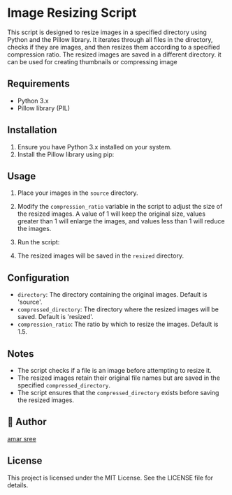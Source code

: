 # Image Resizing Script

This script is designed to resize images in a specified directory using Python and the Pillow library. It iterates through all files in the directory, checks if they are images, and then resizes them according to a specified compression ratio. The resized images are saved in a different directory. it can be used for creating thumbnails or compressing image

## Requirements

- Python 3.x
- Pillow library (PIL)

## Installation

1. Ensure you have Python 3.x installed on your system.
2. Install the Pillow library using pip:


## Usage

1. Place your images in the `source` directory.
2. Modify the `compression_ratio` variable in the script to adjust the size of the resized images. A value of 1 will keep the original size, values greater than 1 will enlarge the images, and values less than 1 will reduce the images.
3. Run the script:

4. The resized images will be saved in the `resized` directory.

## Configuration

- `directory`: The directory containing the original images. Default is 'source'.
- `compressed_directory`: The directory where the resized images will be saved. Default is 'resized'.
- `compression_ratio`: The ratio by which to resize the images. Default is 1.5.

## Notes

- The script checks if a file is an image before attempting to resize it.
- The resized images retain their original file names but are saved in the specified `compressed_directory`.
- The script ensures that the `compressed_directory` exists before saving the resized images.

## 🤖 Author
[amar sree](https://github.com/amarsree)


## License

This project is licensed under the MIT License. See the LICENSE file for details.
